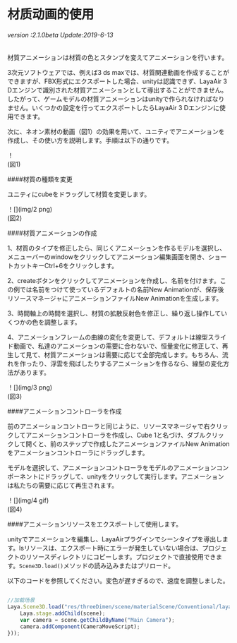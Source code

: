 # 材质动画的使用

###### *version :2.1.0beta   Update:2019-6-13*

材質アニメーションは材質の色とスタンプを変えてアニメーションを行います。

3次元ソフトウェアでは、例えば3 ds maxでは、材質関連動画を作成することができますが、FBX形式にエクスポートした場合、unityは認識できず、LayaAir 3 Dエンジンで識別された材質アニメーションとして導出することができません。したがって、ゲームモデルの材質アニメーションはunityで作られなければなりません。いくつかの設定を行ってエクスポートしたらLayaAir 3 Dエンジンに使用できます。

次に、ネオン素材の動画（図1）の効果を用いて、ユニティでアニメーションを作成し、その使い方を説明します。手順は以下の通りです。

！[](img/1.gif)<br/>(図1)

####材質の種類を変更

ユニティにcubeをドラッグして材質を変更します。

！[](img/2 png)<br/>(図2)

####材質アニメーションの作成

1、材質のタイプを修正したら、同じくアニメーションを作るモデルを選択し、メニューバーのwindowをクリックしてアニメーション編集画面を開き、ショートカットキーCtrl+6をクリックします。

2、createボタンをクリックしてアニメーションを作成し、名前を付けます。この例では名前をつけて使っているデフォルトの名前New Animationが、保存後リソースマネージャにアニメーションファイルNew Animationを生成します。

3、時間軸上の時間を選択し、材質の拡散反射色を修正し、繰り返し操作していくつかの色を調整します。

4、アニメーションフレームの曲線の変化を変更して、デフォルトは線型スライド動画で、私達のアニメーションの需要に合わないで、恒量変化に修正して、再生して見て、材質アニメーションは需要に応じて全部完成します。もちろん、流れを作ったり、浮雲を飛ばしたりするアニメーションを作るなら、線型の変化方法があります。

！[](img/3 png)<br/>(図3)

####アニメーションコントローラを作成

前のアニメーションコントローラと同じように、リソースマネージャで右クリックしてアニメーションコントローラを作成し、Cube 1と名づけ、ダブルクリックして開くと、前のステップで作成したアニメーションファイルNew Animationをアニメーションコントローラにドラッグします。

モデルを選択して、アニメーションコントローラをモデルのアニメーションコンポーネントにドラッグして、unityをクリックして実行します。アニメーションは私たちの需要に応じて再生されます。

！[](img/4 gif)<br/>(図4)

####アニメーションリソースをエクスポートして使用します。

unityでアニメーションを編集し、LayaAirプラグインでシーンタイプを導出します。lsリソースは、エクスポート時にエラーが発生していない場合は、プロジェクトのリソースディレクトリにコピーします。プロジェクトで直接使用できます。`Scene3D.load()`メソッドの読み込みまたはプリロード。

以下のコードを参照してください。変色が遅すぎるので、速度を調整しました。


```typescript

//加载场景
Laya.Scene3D.load("res/threeDimen/scene/materialScene/Conventional/layaScene.ls", Laya.Handler.create(this, function(scene) {
    Laya.stage.addChild(scene);
    var camera = scene.getChildByName("Main Camera");
    camera.addComponent(CameraMoveScript);
}));

```



